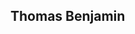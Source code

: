 <h2> Thomas Benjamin </h2>
<a href="https://github.com/thomasbenjamin95/privateDocRepo/blob/main/profile.jpg"></a>
